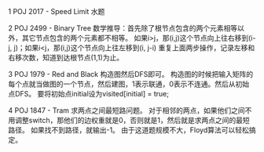 1 POJ 2017 - Speed Limit 
 水题

2 POJ 2499 - Binary Tree
 数学推导：首先除了根节点包含的两个元素相等以外，其它节点包含的两个元素都不相等。
 如果i>j，那(i,j)这个节点向上往右移到(i-j, j)；如果i<j，那(i,j)这个节点向上往左移到(i, j-i)
 重复上面两步操作，记录左移和右移次数，知道到达根节点(1,1)为止。
 
3 POJ 1979 - Red and Black
构造图然后DFS即可。
构造图的时候把输入矩阵的每个点就当做图的一个节点，然后建图，1表示联通，0表示不连通。然后从初始点DFS。
要将初始点initial设为visited[initial] = true;

4 POJ 1847 - Tram 
求两点之间最短路问题。
对于相邻的两点，如果他们之间不用调整switch，那他们的边权重就是0，否则就是1，然后就是求两点之间的最短路径。
如果找不到路径，就输出-1。
由于这道题规模不大，Floyd算法可以轻松搞定。


